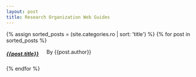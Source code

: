 ```yaml
---
layout: post
title: Research Organization Web Guides
---
```


<div class="row">
	<div id="portofolio">
	{% assign sorted_posts = (site.categories.ro | sort: 'title') %}
	{% for post in sorted_posts %}
		<div class="six columns">
			<h5><a href="{{post.url}}">{{post.title}}</a></h5>
			<p>By {{post.author}}</p>
			<div class="portofoliothumb">
				<img src="/images/guides/{{post.image}}" class="threeimage" alt=""/>
			</div>
		</div>
    {% endfor %}
	</div>
</div>
